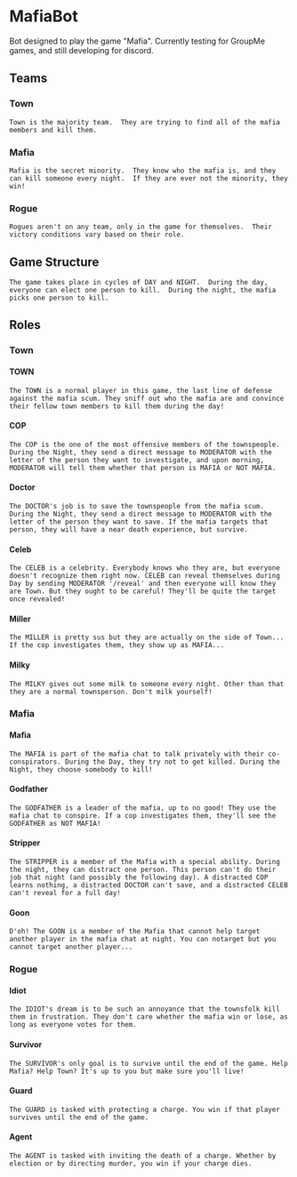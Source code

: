 # MafiaBot
Bot designed to play the game "Mafia".  Currently testing for GroupMe games, and still developing for discord.

## Teams
### Town
    Town is the majority team.  They are trying to find all of the mafia members and kill them.
### Mafia 
    Mafia is the secret minority.  They know who the mafia is, and they can kill someone every night.  If they are ever not the minority, they win!
### Rogue 
    Rogues aren't on any team, only in the game for themselves.  Their victory conditions vary based on their role.

## Game Structure
    The game takes place in cycles of DAY and NIGHT.  During the day, everyone can elect one person to kill.  During the night, the mafia picks one person to kill.

## Roles
### Town
#### TOWN
    The TOWN is a normal player in this game, the last line of defense against the mafia scum. They sniff out who the mafia are and convince their fellow town members to kill them during the day!
#### COP
    The COP is the one of the most offensive members of the townspeople. During the Night, they send a direct message to MODERATOR with the letter of the person they want to investigate, and upon morning, MODERATOR will tell them whether that person is MAFIA or NOT MAFIA.
#### Doctor
    The DOCTOR's job is to save the townspeople from the mafia scum. During the Night, they send a direct message to MODERATOR with the letter of the person they want to save. If the mafia targets that person, they will have a near death experience, but survive.
#### Celeb
    The CELEB is a celebrity. Everybody knows who they are, but everyone doesn't recognize them right now. CELEB can reveal themselves during Day by sending MODERATOR '/reveal' and then everyone will know they are Town. But they ought to be careful! They'll be quite the target once revealed!
#### Miller
    The MILLER is pretty sus but they are actually on the side of Town... If the cop investigates them, they show up as MAFIA...
#### Milky
    The MILKY gives out some milk to someone every night. Other than that they are a normal townsperson. Don't milk yourself!
### Mafia
#### Mafia
    The MAFIA is part of the mafia chat to talk privately with their co-conspirators. During the Day, they try not to get killed. During the Night, they choose somebody to kill!
#### Godfather
    The GODFATHER is a leader of the mafia, up to no good! They use the mafia chat to conspire. If a cop investigates them, they'll see the GODFATHER as NOT MAFIA!
#### Stripper
    The STRIPPER is a member of the Mafia with a special ability. During the night, they can distract one person. This person can't do their job that night (and possibly the following day). A distracted COP learns nothing, a distracted DOCTOR can't save, and a distracted CELEB can't reveal for a full day!
#### Goon
    D'oh! The GOON is a member of the Mafia that cannot help target another player in the mafia chat at night. You can notarget but you cannot target another player...

### Rogue
#### Idiot
    The IDIOT's dream is to be such an annoyance that the townsfolk kill them in frustration. They don't care whether the mafia win or lose, as long as everyone votes for them.
#### Survivor
    The SURVIVOR's only goal is to survive until the end of the game. Help Mafia? Help Town? It's up to you but make sure you'll live!
#### Guard
    The GUARD is tasked with protecting a charge. You win if that player survives until the end of the game.
#### Agent
    The AGENT is tasked with inviting the death of a charge. Whether by election or by directing murder, you win if your charge dies.
